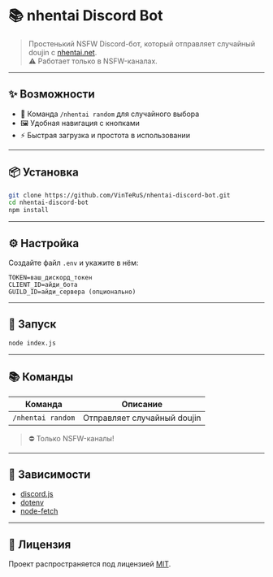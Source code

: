 # 📚 nhentai Discord Bot

> Простенький NSFW Discord-бот, который отправляет случайный doujin с [nhentai.net](https://nhentai.net).  
> ⚠️ Работает только в NSFW-каналах.

---

## ✨ Возможности

- 🎲 Команда `/nhentai random` для случайного выбора
- 🖼 Удобная навигация с кнопками
- ⚡ Быстрая загрузка и простота в использовании

---

## 📦 Установка

```bash
git clone https://github.com/VinTeRuS/nhentai-discord-bot.git
cd nhentai-discord-bot
npm install
```

---

## ⚙️ Настройка

Создайте файл `.env` и укажите в нём:

```env
TOKEN=ваш_дискорд_токен
CLIENT_ID=айди_бота
GUILD_ID=айди_сервера (опционально)
```

---

## 🚀 Запуск

```bash
node index.js
```

---

## 📚 Команды

| Команда            | Описание                        |
|--------------------|----------------------------------|
| `/nhentai random`  | Отправляет случайный doujin     |

> ⛔ Только NSFW-каналы!

---

## 🔧 Зависимости

- [discord.js](https://discord.js.org)
- [dotenv](https://www.npmjs.com/package/dotenv)
- [node-fetch](https://www.npmjs.com/package/node-fetch)

---

## 📄 Лицензия

Проект распространяется под лицензией [MIT](./LICENSE).
